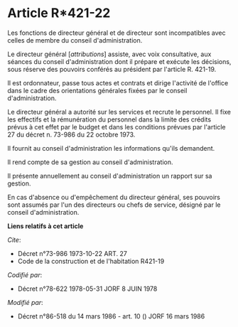 # Article R*421-22

Les fonctions de directeur général et de directeur sont incompatibles avec celles de membre du conseil d'administration.

Le directeur général [*attributions*] assiste, avec voix consultative, aux séances du conseil d'administration dont il
prépare et exécute les décisions, sous réserve des pouvoirs conférés au président par l'article R. 421-19.

Il est ordonnateur, passe tous actes et contrats et dirige l'activité de l'office dans le cadre des orientations générales
fixées par le conseil d'administration.

Le directeur général a autorité sur les services et recrute le personnel. Il fixe les effectifs et la rémunération du
personnel dans la limite des crédits prévus à cet effet par le budget et dans les conditions prévues par l'article 27 du
décret n. 73-986 du 22 octobre 1973.

Il fournit au conseil d'administration les informations qu'ils demandent.

Il rend compte de sa gestion au conseil d'administration.

Il présente annuellement au conseil d'administration un rapport sur sa gestion.

En cas d'absence ou d'empêchement du directeur général, ses pouvoirs sont assumés par l'un des directeurs ou chefs de
service, désigné par le conseil d'administration.

**Liens relatifs à cet article**

_Cite_:

  - Décret n°73-986 1973-10-22 ART. 27
  - Code de la construction et de l'habitation R421-19

_Codifié par_:

  - Décret n°78-622 1978-05-31 JORF 8 JUIN 1978

_Modifié par_:

  - Décret n°86-518 du 14 mars 1986 - art. 10 () JORF 16 mars 1986
